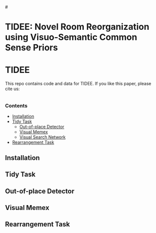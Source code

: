 #<h1 align="left">
    TIDEE: Novel Room Reorganization using Visuo-Semantic Common Sense Priors
</h1>

# TIDEE
This repo contains code and data for TIDEE. If you like this paper, please cite us:
```
```

### Contents
<!--
# To create the table of contents, move the [TOC] line outside of this comment
# and then run the below Python block.
[TOC]
import markdown
with open("README.md", "r") as f:
    a = markdown.markdown(f.read(), extensions=["toc"])
    print(a[:a.index("</div>") + 6])
-->
<div class="toc">
<ul>
<li><a href="#-installation"> Installation </a></li>
<li><a href="#-tidy-task"> Tidy Task </a><ul>
<li><a href="#-detector"> Out-of-place Detector</a></li>
<li><a href="#-visual-memex"> Visual Memex</a></li>
<li><a href="#-visual-search-network"> Visual Search Network</a></li>
</ul>
<li><a href="#-rearrangement-task"> Rearrangement Task </a></li>
</ul>
</div>

## Installation 

## Tidy Task

## Out-of-place Detector

## Visual Memex

## Rearrangement Task

